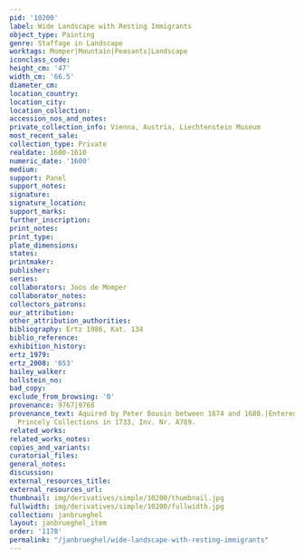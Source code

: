 ```yaml
---
pid: '10200'
label: Wide Landscape with Resting Immigrants
object_type: Painting
genre: Staffage in Landscape
worktags: Momper|Mountain|Peasants|Landscape
iconclass_code:
height_cm: '47'
width_cm: '66.5'
diameter_cm:
location_country:
location_city:
location_collection:
accession_nos_and_notes:
private_collection_info: Vienna, Austria, Liechtenstein Museum
most_recent_sale:
collection_type: Private
realdate: 1600-1610
numeric_date: '1600'
medium:
support: Panel
support_notes:
signature:
signature_location:
support_marks:
further_inscription:
print_notes:
print_type:
plate_dimensions:
states:
printmaker:
publisher:
series:
collaborators: Joos de Momper
collaborator_notes:
collectors_patrons:
our_attribution:
other_attribution_authorities:
bibliography: Ertz 1986, Kat. 134
biblio_reference:
exhibition_history:
ertz_1979:
ertz_2008: '653'
bailey_walker:
hollstein_no:
bad_copy:
exclude_from_browsing: '0'
provenance: 9767|9768
provenance_text: Aquired by Peter Bousin between 1674 and 1680.|Entered the Liechtenstein
  Princely Collections in 1733, Inv. Nr. A789.
related_works:
related_works_notes:
copies_and_variants:
curatorial_files:
general_notes:
discussion:
external_resources_title:
external_resources_url:
thumbnail: img/derivatives/simple/10200/thumbnail.jpg
fullwidth: img/derivatives/simple/10200/fullwidth.jpg
collection: janbrueghel
layout: janbrueghel_item
order: '1178'
permalink: "/janbrueghel/wide-landscape-with-resting-immigrants"
---
```

